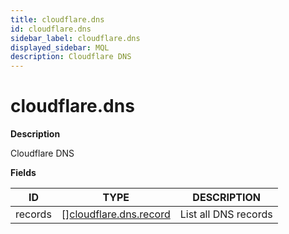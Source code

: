 ```yaml
---
title: cloudflare.dns
id: cloudflare.dns
sidebar_label: cloudflare.dns
displayed_sidebar: MQL
description: Cloudflare DNS
---
```


# cloudflare.dns

**Description**

Cloudflare DNS

**Fields**

| ID      | TYPE                                                        | DESCRIPTION          |
| ------- | ----------------------------------------------------------- | -------------------- |
| records | &#91;&#93;[cloudflare.dns.record](cloudflare.dns.record.md) | List all DNS records |
